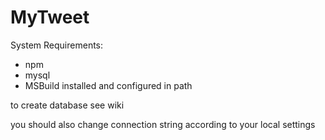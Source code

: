 # MyTweet

System Requirements:
- npm
- mysql 
- MSBuild installed and configured in path 


to create database see wiki 

you should also change connection string according to your local settings

